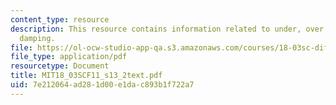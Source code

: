 ```yaml
---
content_type: resource
description: This resource contains information related to under, over, and critical
  damping.
file: https://ol-ocw-studio-app-qa.s3.amazonaws.com/courses/18-03sc-differential-equations-fall-2011/7e212064ad281d00e1dac893b1f722a7_MIT18_03SCF11_s13_2text.pdf
file_type: application/pdf
resourcetype: Document
title: MIT18_03SCF11_s13_2text.pdf
uid: 7e212064-ad28-1d00-e1da-c893b1f722a7
---
```

